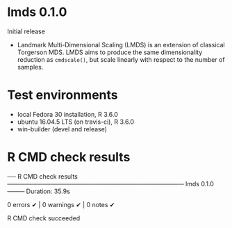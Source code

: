 # lmds 0.1.0

Initial release

* Landmark Multi-Dimensional Scaling (LMDS) is an extension of classical Torgerson MDS.
  LMDS aims to produce the same dimensionality reduction as `cmdscale()`, but scale
  linearly with respect to the number of samples.

# Test environments

* local Fedora 30 installation, R 3.6.0
* ubuntu 16.04.5 LTS (on travis-ci), R 3.6.0
* win-builder (devel and release)

# R CMD check results
── R CMD check results ───────────────────────────────────────── lmds 0.1.0 ────
Duration: 35.9s

0 errors ✔ | 0 warnings ✔ | 0 notes ✔

R CMD check succeeded
